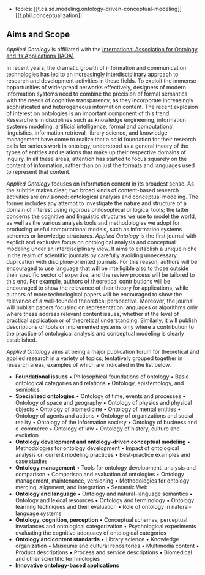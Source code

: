 
- topics: [[t.cs.sd.modeling.ontology-driven-conceptual-modeling]] [[t.phil.conceptualization]]

## Aims and Scope

_Applied Ontology_ is affiliated with the [International Association for Ontology and its Applications (IAOA)](https://iaoa.org/).

In recent years, the dramatic growth of information and communication technologies has led to an increasingly interdisciplinary approach to research and development activities in these fields. To exploit the immense opportunities of widespread networks effectively, designers of modern information systems need to combine the precision of formal semantics with the needs of cognitive transparency, as they incorporate increasingly sophisticated and heterogeneous information content. The recent explosion of interest on ontologies is an important component of this trend. Researchers in disciplines such as knowledge engineering, information systems modeling, artificial intelligence, formal and computational linguistics, information retrieval, library science, and knowledge management have come to realize that a solid foundation for their research calls for serious work in ontology, understood as a general theory of the types of entities and relations that make up their respective domains of inquiry. In all these areas, attention has started to focus squarely on the content of information, rather than on just the formats and languages used to represent that content.

_Applied Ontology_ focuses on information content in its broadest sense. As the subtitle makes clear, two broad kinds of content-based research activities are envisioned: ontological analysis and conceptual modeling. The former includes any attempt to investigate the nature and structure of a domain of interest using rigorous philosophical or logical tools; the latter concerns the cognitive and linguistic structures we use to model the world, as well as the various analysis tools and methodologies we adopt for producing useful computational models, such as information systems schemes or knowledge structures. _Applied Ontology_ is the first journal with explicit and exclusive focus on ontological analysis and conceptual modeling under an interdisciplinary view. It aims to establish a unique niche in the realm of scientific journals by carefully avoiding unnecessary duplication with discipline-oriented journals. For this reason, authors will be encouraged to use language that will be intelligible also to those outside their specific sector of expertise, and the review process will be tailored to this end. For example, authors of theoretical contributions will be encouraged to show the relevance of their theory for applications, while authors of more technological papers will be encouraged to show the relevance of a well-founded theoretical perspective. Moreover, the journal will publish papers focusing on representation languages or algorithms only where these address relevant content issues, whether at the level of practical application or of theoretical understanding. Similarly, it will publish descriptions of tools or implemented systems only where a contribution to the practice of ontological analysis and conceptual modeling is clearly established.

_Applied Ontology_ aims at being a major publication forum for theoretical and applied research in a variety of topics, tentatively grouped together in research areas, examples of which are indicated in the list below.

-   **Foundational issues** • Philosophical foundations of ontology • Basic ontological categories and relations • Ontology, epistemology, and semiotics
-   **Specialized ontologies** • Ontology of time, events and processes • Ontology of space and geography • Ontology of physics and physical objects • Ontology of biomedicine • Ontology of mental entities • Ontology of agents and actions • Ontology of organizations and social reality • Ontology of the information society • Ontology of business and e-commerce • Ontology of law • Ontology of history, culture and evolution
-   **Ontology development and ontology-driven conceptual modeling** • Methodologies for ontology development • Impact of ontological analysis on current modeling practices • Best-practice examples and case studies
-   **Ontology management** • Tools for ontology development, analysis and comparison • Comparison and evaluation of ontologies • Ontology management, maintenance, versioning • Methodologies for ontology merging, alignment, and integration • Semantic Web
-   **Ontology and language** • Ontology and natural-language semantics • Ontology and lexical resources • Ontology and terminology • Ontology learning techniques and their evaluation • Role of ontology in natural-language systems
-   **Ontology, cognition, perception** • Conceptual schemas, perceptual invariances and ontological categorization • Psychological experiments evaluating the cognitive adequacy of ontological categories
-   **Ontology and content standards** • Library science • Knowledge organization • Museums and cultural repositories • Multimedia content • Product descriptions • Process and service descriptions • Biomedical and other scientific terminologies
-   **Innovative ontology-based applications**
